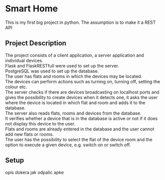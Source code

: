 <h1>Smart Home</h1>
This is my first big project in python. The assumption is to make it a REST API 
<h2>Project Description</h2>
The project consists of a client application, a server application and individual devices.<br>
Flask and FlaskRESTfull were used to set up the server.<br>
PostgreSQL was used to set up the database.<br>
The user has flats and rooms in which the devices may be located.<br>
The devices can perform actions such as turning on, turning off, setting the colour etc.<br>
The server checks if there are devices broadcasting on localhost ports and gives the possibility to create devices when it detects one, it asks the user where the device is located in which flat and room and adds it to the database.<br>
The server also reads flats, rooms and devices from the database.<br>
It verifies whether a device that is in the database is active or not if it does not display this device to the user.<br>
Flats and rooms are already entered in the database and the user cannot add new flats or rooms.<br>
The user has the possibility to select the flat of the device room and the option to execute a given device, e.g. switch on or switch off.<br>


<h2>Setup</h2>
opis dokera jak odpalic apke 
